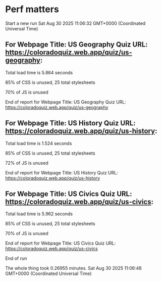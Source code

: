 # Perf matters


Start a new run
Sat Aug 30 2025 11:06:32 GMT+0000 (Coordinated Universal Time)








## For Webpage Title: US Geography Quiz URL: https://coloradoquiz.web.app/quiz/us-geography: 


Total load time is 5.864 seconds


85% of CSS is unused, 25 total stylesheets


70% of JS is unused


End of report for Webpage Title: US Geography Quiz URL: https://coloradoquiz.web.app/quiz/us-geography




## For Webpage Title: US History Quiz URL: https://coloradoquiz.web.app/quiz/us-history: 


Total load time is 1.524 seconds


85% of CSS is unused, 25 total stylesheets


72% of JS is unused


End of report for Webpage Title: US History Quiz URL: https://coloradoquiz.web.app/quiz/us-history




## For Webpage Title: US Civics Quiz URL: https://coloradoquiz.web.app/quiz/us-civics: 


Total load time is 5.962 seconds


85% of CSS is unused, 25 total stylesheets


70% of JS is unused


End of report for Webpage Title: US Civics Quiz URL: https://coloradoquiz.web.app/quiz/us-civics


End of run


The whole thing took 0.26955 minutes.
Sat Aug 30 2025 11:06:48 GMT+0000 (Coordinated Universal Time)




